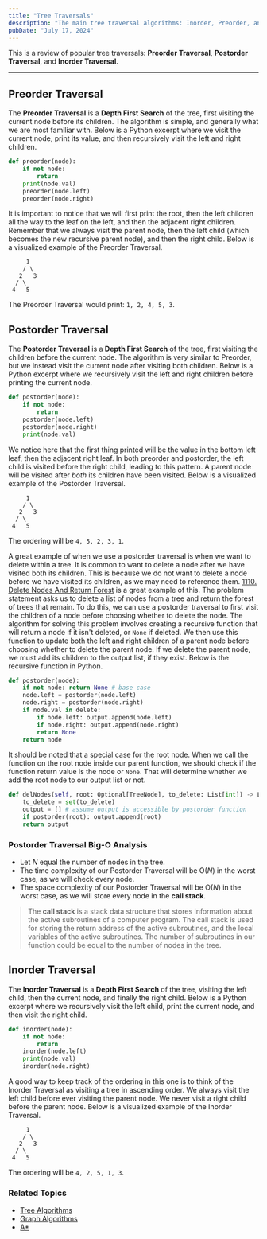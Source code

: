 ```yaml
---
title: "Tree Traversals"
description: "The main tree traversal algorithms: Inorder, Preorder, and Postorder."
pubDate: "July 17, 2024"
---
```


This is a review of popular tree traversals: **Preorder Traversal**, **Postorder Traversal**, and **Inorder Traversal**.

<hr>

## Preorder Traversal

The **Preorder Traversal** is a **Depth First Search** of the tree, first visiting the current node before its children. The algorithm is simple, and generally what we are most familiar with. Below is a Python excerpt where we visit the current node, print its value, and then recursively visit the left and right children.

```python
def preorder(node):
    if not node:
        return
    print(node.val)
    preorder(node.left)
    preorder(node.right)
```

It is important to notice that we will first print the root, then the left children all the way to the leaf on the left, and then the adjacent right children. Remember that we always visit the parent node, then the left child (which becomes the new recursive parent node), and then the right child. Below is a visualized example of the Preorder Traversal.

```
     1
    / \
   2   3
  / \
 4   5
```

The Preorder Traversal would print: `1, 2, 4, 5, 3`.

## Postorder Traversal

The **Postorder Traversal** is a **Depth First Search** of the tree, first visiting the children before the current node. The algorithm is very similar to Preorder, but we instead visit the current node after visiting both children. Below is a Python excerpt where we recursively visit the left and right children before printing the current node.

```python
def postorder(node):
    if not node:
        return
    postorder(node.left)
    postorder(node.right)
    print(node.val)
```

We notice here that the first thing printed will be the value in the bottom left leaf, then the adjacent right leaf. In both preorder and postorder, the left child is visited before the right child, leading to this pattern. A parent node will be visited after _both_ its children have been visited. Below is a visualized example of the Postorder Traversal.

```
     1
    / \
   2   3
  / \
 4   5
```

The ordering will be `4, 5, 2, 3, 1`.

A great example of when we use a postorder traversal is when we want to delete within a tree. It is common to want to delete a node after we have visited both its children. This is because we do not want to delete a node before we have visited its children, as we may need to reference them. [1110. Delete Nodes And Return Forest](https://leetcode.com/problems/delete-nodes-and-return-forest/) is a great example of this. The problem statement asks us to delete a list of nodes from a tree and return the forest of trees that remain. To do this, we can use a postorder traversal to first visit the children of a node before choosing whether to delete the node. The algorithm for solving this problem involves creating a recursive function that will return a node if it isn't deleted, or `None` if deleted. We then use this function to update both the left and right children of a parent node before choosing whether to delete the parent node. If we delete the parent node, we must add its children to the output list, if they exist. Below is the recursive function in Python.

```python
def postorder(node):
    if not node: return None # base case
    node.left = postorder(node.left)
    node.right = postorder(node.right)
    if node.val in delete:
        if node.left: output.append(node.left)
        if node.right: output.append(node.right)
        return None
    return node
```

It should be noted that a special case for the root node. When we call the function on the root node inside our parent function, we should check if the function return value is the node or `None`. That will determine whether we add the root node to our output list or not.

```python
def delNodes(self, root: Optional[TreeNode], to_delete: List[int]) -> List[TreeNode]:
    to_delete = set(to_delete)
    output = [] # assume output is accessible by postorder function
    if postorder(root): output.append(root)
    return output
```

### Postorder Traversal Big-O Analysis

- Let $N$ equal the number of nodes in the tree.
- The time complexity of our Postorder Traversal will be O($N$) in the worst case, as we will check every node.
- The space complexity of our Postorder Traversal will be O($N$) in the worst case, as we will store every node in the **call stack**.

> The **call stack** is a stack data structure that stores information about the active subroutines of a computer program. The call stack is used for storing the return address of the active subroutines, and the local variables of the active subroutines. The number of subroutines in our function could be equal to the number of nodes in the tree.

## Inorder Traversal

The **Inorder Traversal** is a **Depth First Search** of the tree, visiting the left child, then the current node, and finally the right child. Below is a Python excerpt where we recursively visit the left child, print the current node, and then visit the right child.

```python
def inorder(node):
    if not node:
        return
    inorder(node.left)
    print(node.val)
    inorder(node.right)
```

A good way to keep track of the ordering in this one is to think of the Inorder Traversal as visiting a tree in ascending order. We always visit the left child before ever visiting the parent node. We never visit a right child before the parent node. Below is a visualized example of the Inorder Traversal.

```
     1
    / \
   2   3
  / \
 4   5
```

The ordering will be `4, 2, 5, 1, 3`.

### Related Topics

- [Tree Algorithms](/writing/trees)
- [Graph Algorithms](/writing/graphs)
- [A\*](/writing/a-star)

